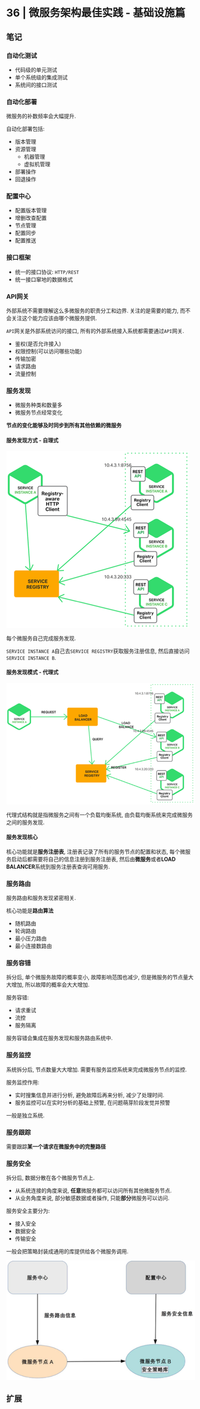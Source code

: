 # 36 | 微服务架构最佳实践 - 基础设施篇

## 笔记

### 自动化测试

* 代码级的单元测试
* 单个系统级的集成测试
* 系统间的接口测试
	
### 自动化部署

微服务的补数频率会大幅提升.

自动化部署包括:

* 版本管理
* 资源管理
	* 机器管理
	* 虚拟机管理
* 部署操作
* 回退操作

### 配置中心

* 配置版本管理
* 增删改查配置
* 节点管理
* 配置同步
* 配置推送

### 接口框架

* 统一的接口协议: `HTTP/REST`
* 统一接口窜地的数据格式

### API网关

外部系统不需要理解这么多微服务的职责分工和边界. 关注的是需要的能力, 而不会关注这个能力应该由哪个微服务提供.

`API`网关是外部系统访问的接口, 所有的外部系统接入系统都需要通过`API`网关.

* 鉴权(是否允许接入)
* 权限控制(可以访问哪些功能)
* 传输加密
* 请求路由
* 流量控制

### 服务发现

* 微服务种类和数量多
* 微服务节点经常变化

**节点的变化能够及时同步到所有其他依赖的微服务**

#### 服务发现方式 - 自理式

![](./img/36_01.png)

每个微服务自己完成服务发现.

`SERVICE INSTANCE A`自己去`SERVICE REGISTRY`获取服务注册信息, 然后直接访问`SERVICE INSTANCE B`.

#### 服务发现模式 - 代理式

![](./img/36_02.png)

代理式结构就是指微服务之间有一个负载均衡系统, 由负载均衡系统来完成微服务之间的服务发现.

#### 服务发现核心

核心功能就是**服务注册表**, 注册表记录了所有的服务节点的配置和状态, 每个微服务启动后都需要将自己的信息注册到服务注册表, 然后由**微服务**或者**LOAD BALANCER**系统到服务注册表查询可用服务.

### 服务路由

服务路由和服务发现紧密相关.

核心功能是**路由算法**

* 随机路由
* 轮询路由
* 最小压力路由
* 最小连接数路由

### 服务容错

拆分后, 单个微服务故障的概率变小, 故障影响范围也减少, 但是微服务的节点量大大增加, 所以故障的概率会大大增加.

服务容错:

* 请求重试
* 流控
* 服务隔离

服务容错会集成在服务发现和服务路由系统中.

### 服务监控

系统拆分后, 节点数量大大增加. 需要有服务监控系统来完成微服务节点的监控.

服务监控作用:

* 实时搜集信息并进行分析, 避免故障后再来分析, 减少了处理时间.
* 服务监控可以在实时分析的基础上预警, 在问题萌芽阶段发觉并预警

一般是独立系统.

### 服务跟踪

需要跟踪**某一个请求在微服务中的完整路径**

### 服务安全

拆分后, 数据分散在各个微服务节点上. 

* 从系统连接的角度来说, **任意**微服务都可以访问所有其他微服务节点.
* 从业务角度来说, 部分敏感数据或者操作, 只能**部分**微服务可以访问.

服务安全主要分为:

* 接入安全
* 数据安全
* 传输安全

一般会把策略封装成通用的库提供给各个微服务调用.

![](./img/36_03.png)

## 扩展